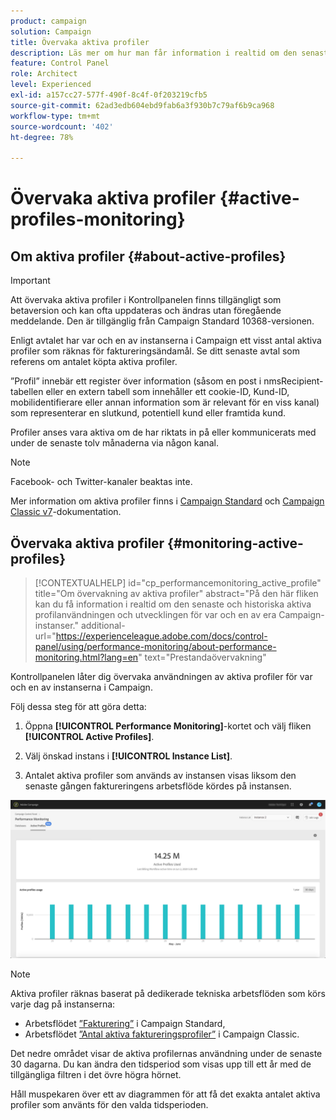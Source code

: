 ```yaml
---
product: campaign
solution: Campaign
title: Övervaka aktiva profiler
description: Läs mer om hur man får information i realtid om den senaste och historiska användningen gällande aktiva profiler och utvecklingen för var och en av sina instanser i Campaign.
feature: Control Panel
role: Architect
level: Experienced
exl-id: a157cc27-577f-490f-8c4f-0f203219cfb5
source-git-commit: 62ad3edb604ebd9fab6a3f930b7c79af6b9ca968
workflow-type: tm+mt
source-wordcount: '402'
ht-degree: 78%

---
```


# Övervaka aktiva profiler {#active-profiles-monitoring}

## Om aktiva profiler {#about-active-profiles}

>[!IMPORTANT]
>
>Att övervaka aktiva profiler i Kontrollpanelen finns tillgängligt som betaversion och kan ofta uppdateras och ändras utan föregående meddelande. Den är tillgänglig från Campaign Standard 10368-versionen.

Enligt avtalet har var och en av instanserna i Campaign ett visst antal aktiva profiler som räknas för faktureringsändamål. Se ditt senaste avtal som referens om antalet köpta aktiva profiler.

”Profil” innebär ett register över information (såsom en post i nmsRecipient-tabellen eller en extern tabell som innehåller ett cookie-ID, Kund-ID, mobilidentifierare eller annan information som är relevant för en viss kanal) som representerar en slutkund, potentiell kund eller framtida kund.

Profiler anses vara aktiva om de har riktats in på eller kommunicerats med under de senaste tolv månaderna via någon kanal.

>[!NOTE]
>
>Facebook- och Twitter-kanaler beaktas inte.

Mer information om aktiva profiler finns i [Campaign Standard](https://https://experienceleague.adobe.com/docs/campaign-standard/using/profiles-and-audiences/managing-profiles/active-profiles.html) och [Campaign Classic v7](https://https://experienceleague.adobe.com/docs/campaign-classic/using/getting-started/profile-management/about-profiles.html#active-profiles)-dokumentation.

## Övervaka aktiva profiler {#monitoring-active-profiles}

>[!CONTEXTUALHELP]
>id="cp_performancemonitoring_active_profile"
>title="Om övervakning av aktiva profiler"
>abstract="På den här fliken kan du få information i realtid om den senaste och historiska aktiva profilanvändningen och utvecklingen för var och en av era Campaign-instanser."
>additional-url="https://experienceleague.adobe.com/docs/control-panel/using/performance-monitoring/about-performance-monitoring.html?lang=en" text="Prestandaövervakning"

Kontrollpanelen låter dig övervaka användningen av aktiva profiler för var och en av instanserna i Campaign.

Följ dessa steg för att göra detta:

1. Öppna **[!UICONTROL Performance Monitoring]**-kortet och välj fliken **[!UICONTROL Active Profiles]**.

1. Välj önskad instans i **[!UICONTROL Instance List]**.

1. Antalet aktiva profiler som används av instansen visas liksom den senaste gången faktureringens arbetsflöde kördes på instansen.

![](assets/active-profiles-graph.png)

>[!NOTE]
>
>Aktiva profiler räknas baserat på dedikerade tekniska arbetsflöden som körs varje dag på instanserna:
>
>* Arbetsflödet [”Fakturering”](https://experienceleague.adobe.com/docs/campaign-standard/using/administrating/application-settings/technical-workflows.html?lang=sv) i Campaign Standard,
>* Arbetsflödet [”Antal aktiva faktureringsprofiler”](https://experienceleague.adobe.com/docs/campaign-classic/using/automating-with-workflows/advanced-management/about-technical-workflows.html) i Campaign Classic.


Det nedre området visar de aktiva profilernas användning under de senaste 30 dagarna. Du kan ändra den tidsperiod som visas upp till ett år med de tillgängliga filtren i det övre högra hörnet.

Håll muspekaren över ett av diagrammen för att få det exakta antalet aktiva profiler som använts för den valda tidsperioden.

